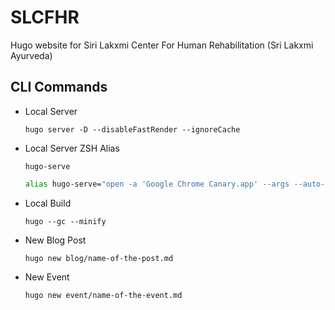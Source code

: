 # SLCFHR

Hugo website for Siri Lakxmi Center For Human Rehabilitation (Sri Lakxmi Ayurveda)

## CLI Commands

- Local Server
  ```shell
  hugo server -D --disableFastRender --ignoreCache
  ```
- Local Server ZSH Alias
  ```shell
  hugo-serve
  ```
  ```zsh
  alias hugo-serve="open -a 'Google Chrome Canary.app' --args --auto-open-devtools-for-tabs --user-data-dir='/Users/codechilli/Library/Application Support/Google/Chrome Canary/Default' http://localhost:1313/ && hugo server -D --disableFastRender --ignoreCache"
  ```
- Local Build
  ```shell
  hugo --gc --minify
  ```
- New Blog Post

  ```shell
  hugo new blog/name-of-the-post.md
  ```

- New Event

  ```shell
  hugo new event/name-of-the-event.md
  ```
